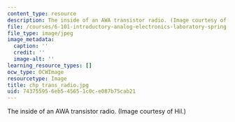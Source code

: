 ```yaml
---
content_type: resource
description: The inside of an AWA transistor radio. (Image courtesy of Hil.)
file: /courses/6-101-introductory-analog-electronics-laboratory-spring-2007/743755956eb545651c0ce087b75cab21_chp_trans_radio.jpg
file_type: image/jpeg
image_metadata:
  caption: ''
  credit: ''
  image-alt: ''
learning_resource_types: []
ocw_type: OCWImage
resourcetype: Image
title: chp_trans_radio.jpg
uid: 74375595-6eb5-4565-1c0c-e087b75cab21
---
```

The inside of an AWA transistor radio. (Image courtesy of Hil.)

